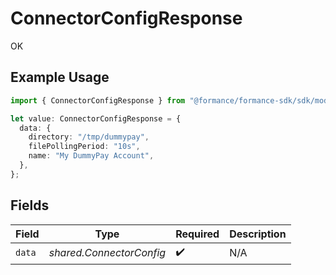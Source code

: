 # ConnectorConfigResponse

OK

## Example Usage

```typescript
import { ConnectorConfigResponse } from "@formance/formance-sdk/sdk/models/shared";

let value: ConnectorConfigResponse = {
  data: {
    directory: "/tmp/dummypay",
    filePollingPeriod: "10s",
    name: "My DummyPay Account",
  },
};
```

## Fields

| Field                    | Type                     | Required                 | Description              |
| ------------------------ | ------------------------ | ------------------------ | ------------------------ |
| `data`                   | *shared.ConnectorConfig* | :heavy_check_mark:       | N/A                      |